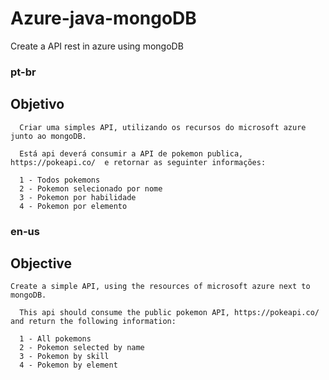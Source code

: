 # Azure-java-mongoDB
Create a API rest in azure using mongoDB


### pt-br

## Objetivo

```
  Criar uma simples API, utilizando os recursos do microsoft azure junto ao mongoDB.
  
  Está api deverá consumir a API de pokemon publica, https://pokeapi.co/  e retornar as seguinter informações:
  
  1 - Todos pokemons
  2 - Pokemon selecionado por nome
  3 - Pokemon por habilidade
  4 - Pokemon por elemento
```


### en-us

## Objective

```
Create a simple API, using the resources of microsoft azure next to mongoDB.
  
  This api should consume the public pokemon API, https://pokeapi.co/ and return the following information:
  
  1 - All pokemons
  2 - Pokemon selected by name
  3 - Pokemon by skill
  4 - Pokemon by element

```
